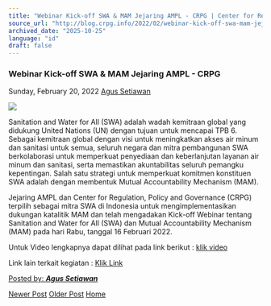 ```yaml
---
title: "Webinar Kick-off SWA & MAM Jejaring AMPL - CRPG | Center for Regulation, Policy and Governance (CRPG)"
source_url: "http://blog.crpg.info/2022/02/webinar-kick-off-swa-mam-jejaring-ampl.html"
archived_date: "2025-10-25"
language: "id"
draft: false
---
```


###  Webinar Kick-off SWA & MAM Jejaring AMPL - CRPG 

Sunday, February 20, 2022  [ Agus Setiawan ](https://www.blogger.com/profile/08037854022170563742 "author profile")

[![](https://blogger.googleusercontent.com/img/a/AVvXsEjMUgU0m2bvvz-WwkjuJ2t_mSVXYJUqoPVjefnNV0U5QzyvCl0LjqA4-olAnhoZ6k4O0LjdwfjBDycjS77_GrHLwkNF4WxtzDdp8XFBCa_EGDMkOzsPWHJK6nvLdTOx80mNtuCRTkplEOWinvP6Gr1jqzvgeIqVmfnG1IEtunXj--_dCLjzP3hFkgnt8A=w571-h307-rw)](https://blogger.googleusercontent.com/img/a/AVvXsEjMUgU0m2bvvz-WwkjuJ2t_mSVXYJUqoPVjefnNV0U5QzyvCl0LjqA4-olAnhoZ6k4O0LjdwfjBDycjS77_GrHLwkNF4WxtzDdp8XFBCa_EGDMkOzsPWHJK6nvLdTOx80mNtuCRTkplEOWinvP6Gr1jqzvgeIqVmfnG1IEtunXj--_dCLjzP3hFkgnt8A=s1280)

Sanitation and Water for All (SWA) adalah wadah kemitraan global yang didukung United Nations (UN) dengan tujuan untuk mencapai TPB 6. Sebagai kemitraan global dengan visi untuk meningkatkan akses air minum dan sanitasi untuk semua, seluruh negara dan mitra pembangunan SWA berkolaborasi untuk memperkuat penyediaan dan keberlanjutan layanan air minum dan sanitasi, serta memastikan akuntabilitas seluruh pemangku kepentingan. Salah satu strategi untuk memperkuat komitmen konstituen SWA adalah dengan membentuk Mutual Accountability Mechanism (MAM).

Jejaring AMPL dan Center for Regulation, Policy and Governance (CRPG) terpilih sebagai mitra SWA di Indonesia untuk mengimplementasikan dukungan katalitik MAM dan telah mengadakan Kick-off Webinar tentang Sanitation and Water for All (SWA) dan Mutual Accountability Mechanism (MAM) pada hari Rabu, tanggal 16 Februari 2022.

Untuk Video lengkapnya dapat dilihat pada link berikut : [klik video](https://youtu.be/UlN_nGmFOZE)

Link lain terkait kegiatan : [Klik Link](https://www.sanitationandwaterforall.org/news/how-swa-partners-are-preparing-2022-sector-ministers-meeting#comment-1406)

  


[ Posted by: _**Agus Setiawan**_ ](https://www.blogger.com/profile/08037854022170563742 "author profile")

[ ](https://www.blogger.com/email-post/1800407982648215581/8362226087613482914 "Email Post") [ ](https://www.blogger.com/post-edit.g?blogID=1800407982648215581&postID=8362226087613482914&from=pencil "Edit Post")

[Newer Post](http://blog.crpg.info/2023/04/article-about-ai-in-legal-services.html "Newer Post") [Older Post](http://blog.crpg.info/2021/09/strengthening-mutual-accountability-and.html "Older Post") [Home](http://blog.crpg.info/)
